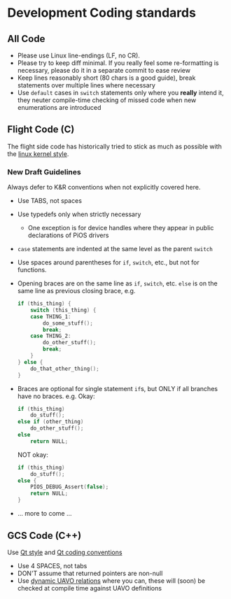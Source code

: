 # Development Coding standards

## All Code
* Please use Linux line-endings (LF, no CR).
* Please try to keep diff minimal. If you really feel some re-formatting is necessary, please do it in a separate commit to ease review
* Keep lines reasonably short (80 chars is a good guide), break statements over multiple lines where necessary
* Use `default` cases in `switch` statements only where you __really__ intend it, they neuter compile-time checking of missed code when new enumerations are introduced

## Flight Code (C)
The flight side code has historically tried to stick as much as possible with the [linux kernel style](https://www.kernel.org/doc/Documentation/CodingStyle).

### New Draft Guidelines
Always defer to K&R conventions when not explicitly covered here.
* Use TABS, not spaces
* Use typedefs only when strictly necessary
    - One exception is for device handles where they appear in public declarations of PiOS drivers
* `case` statements are indented at the same level as the parent `switch`
* Use spaces around parentheses for `if`, `switch`, etc., but not for functions.
* Opening braces are on the same line as `if`, `switch`, etc. `else` is on the same line as previous closing brace, e.g.

    ```c
    if (this_thing) {
        switch (this_thing) {
        case THING_1:
            do_some_stuff();
            break;
        case THING_2:
            do_other_stuff();
            break;
        }
    } else {
        do_that_other_thing();
    }
    ```

* Braces are optional for single statement `if`s, but ONLY if all branches have no braces. e.g. Okay:

    ```c
    if (this_thing)
        do_stuff();
    else if (other_thing)
        do_other_stuff();
    else
        return NULL;
    ```

    NOT okay:

    ```c
    if (this_thing)
        do_stuff();
    else {
        PIOS_DEBUG_Assert(false);
        return NULL;
    }
    ```
* ... more to come ...

## GCS Code (C++)
Use [Qt style](http://wiki.qt-project.org/Coding_Style) and [Qt coding conventions](http://wiki.qt-project.org/Coding_Conventions)

* Use 4 SPACES, not tabs
* DON'T assume that returned pointers are non-null
* Use [dynamic UAVO relations](./uavo_widget_relations.md) where you can, these will (soon) be checked at compile time against UAVO definitions
